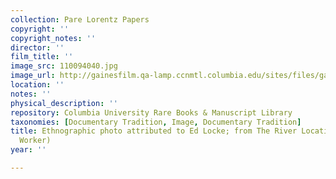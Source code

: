 ```yaml
---
collection: Pare Lorentz Papers
copyright: ''
copyright_notes: ''
director: ''
film_title: ''
image_src: 110094040.jpg
image_url: http://gainesfilm.qa-lamp.ccnmtl.columbia.edu/sites/files/gainesfilm/images/110094040.jpg
location: ''
notes: ''
physical_description: ''
repository: Columbia University Rare Books & Manuscript Library
taxonomies: [Documentary Tradition, Image, Documentary Tradition]
title: Ethnographic photo attributed to Ed Locke; from The River Location Scout (Farm
  Worker)
year: ''

---
```

